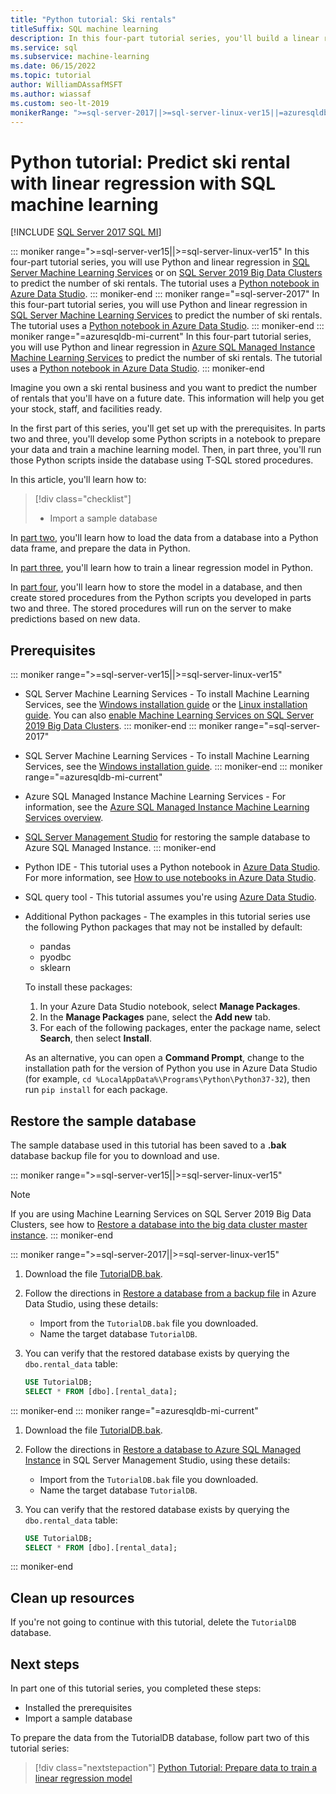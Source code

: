 ```yaml
---
title: "Python tutorial: Ski rentals"
titleSuffix: SQL machine learning
description: In this four-part tutorial series, you'll build a linear regression model in Python to predict ski rentals with SQL machine learning.
ms.service: sql
ms.subservice: machine-learning
ms.date: 06/15/2022
ms.topic: tutorial
author: WilliamDAssafMSFT
ms.author: wiassaf
ms.custom: seo-lt-2019
monikerRange: ">=sql-server-2017||>=sql-server-linux-ver15||=azuresqldb-mi-current"
---
```

# Python tutorial: Predict ski rental with linear regression with SQL machine learning
[!INCLUDE [SQL Server 2017 SQL MI](../../includes/applies-to-version/sqlserver2017-asdbmi.md)]

::: moniker range=">=sql-server-ver15||>=sql-server-linux-ver15"
In this four-part tutorial series, you will use Python and linear regression in [SQL Server Machine Learning Services](../sql-server-machine-learning-services.md) or on [SQL Server 2019 Big Data Clusters](../../big-data-cluster/machine-learning-services.md) to predict the number of ski rentals. The tutorial uses a [Python notebook in Azure Data Studio](../../azure-data-studio/notebooks/notebooks-guidance.md).
::: moniker-end
::: moniker range="=sql-server-2017"
In this four-part tutorial series, you will use Python and linear regression in [SQL Server Machine Learning Services](../sql-server-machine-learning-services.md) to predict the number of ski rentals. The tutorial uses a [Python notebook in Azure Data Studio](../../azure-data-studio/notebooks/notebooks-guidance.md).
::: moniker-end
::: moniker range="=azuresqldb-mi-current"
In this four-part tutorial series, you will use Python and linear regression in [Azure SQL Managed Instance Machine Learning Services](/azure/azure-sql/managed-instance/machine-learning-services-overview) to predict the number of ski rentals. The tutorial uses a [Python notebook in Azure Data Studio](../../azure-data-studio/notebooks/notebooks-guidance.md).
::: moniker-end

Imagine you own a ski rental business and you want to predict the number of rentals that you'll have on a future date. This information will help you get your stock, staff, and facilities ready.

In the first part of this series, you'll get set up with the prerequisites. In parts two and three, you'll develop some Python scripts in a notebook to prepare your data and train a machine learning model. Then, in part three, you'll run those Python scripts inside the database using T-SQL stored procedures.

In this article, you'll learn how to:

> [!div class="checklist"]
> * Import a sample database

In [part two](python-ski-rental-linear-regression-prepare-data.md), you'll learn how to load the data from a database into a Python data frame, and prepare the data in Python.

In [part three](python-ski-rental-linear-regression-train-model.md), you'll learn how to train a linear regression model in Python.

In [part four](python-ski-rental-linear-regression-deploy-model.md), you'll learn how to store the model in a database, and then create stored procedures from the Python scripts you developed in parts two and three. The stored procedures will run on the server to make predictions based on new data.

## Prerequisites

::: moniker range=">=sql-server-ver15||>=sql-server-linux-ver15"
* SQL Server Machine Learning Services - To install Machine Learning Services, see the [Windows installation guide](../install/sql-machine-learning-services-windows-install.md) or the [Linux installation guide](../../linux/sql-server-linux-setup-machine-learning.md?toc=%2Fsql%2Fmachine-learning%2Ftoc.json). You can also [enable Machine Learning Services on SQL Server 2019 Big Data Clusters](../../big-data-cluster/machine-learning-services.md).
::: moniker-end
::: moniker range="=sql-server-2017"
* SQL Server Machine Learning Services - To install Machine Learning Services, see the [Windows installation guide](../install/sql-machine-learning-services-windows-install.md). 
::: moniker-end
::: moniker range="=azuresqldb-mi-current"
* Azure SQL Managed Instance Machine Learning Services - For information, see the [Azure SQL Managed Instance Machine Learning Services overview](/azure/azure-sql/managed-instance/machine-learning-services-overview).

* [SQL Server Management Studio](../../ssms/download-sql-server-management-studio-ssms.md) for restoring the sample database to Azure SQL Managed Instance.
::: moniker-end

* Python IDE - This tutorial uses a Python notebook in [Azure Data Studio](../../azure-data-studio/what-is-azure-data-studio.md). For more information, see [How to use notebooks in Azure Data Studio](../../azure-data-studio/notebooks/notebooks-guidance.md).

* SQL query tool - This tutorial assumes you're using [Azure Data Studio](../../azure-data-studio/what-is-azure-data-studio.md).

* Additional Python packages - The examples in this tutorial series use the following Python packages that may not be installed by default:

  * pandas
  * pyodbc
  * sklearn

  To install these packages:
  1. In your Azure Data Studio notebook, select **Manage Packages**.
  2. In the **Manage Packages** pane, select the **Add new** tab.
  3. For each of the following packages, enter the package name, select **Search**, then select **Install**.

  As an alternative, you can open a **Command Prompt**, change to the installation path for the version of Python you use in Azure Data Studio (for example, `cd %LocalAppData%\Programs\Python\Python37-32`), then run `pip install` for each package.

## Restore the sample database

The sample database used in this tutorial has been saved to a **.bak** database backup file for you to download and use.

::: moniker range=">=sql-server-ver15||>=sql-server-linux-ver15"
> [!NOTE]
> If you are using Machine Learning Services on SQL Server 2019 Big Data Clusters, see how to [Restore a database into the big data cluster master instance](../../big-data-cluster/data-ingestion-restore-database.md).
::: moniker-end

::: moniker range=">=sql-server-2017||>=sql-server-linux-ver15"
1. Download the file [TutorialDB.bak](https://sqlchoice.blob.core.windows.net/sqlchoice/static/TutorialDB.bak).

1. Follow the directions in [Restore a database from a backup file](../../azure-data-studio/tutorial-backup-restore-sql-server.md#restore-a-database-from-a-backup-file) in Azure Data Studio, using these details:

   * Import from the `TutorialDB.bak` file you downloaded.
   * Name the target database `TutorialDB`.

1. You can verify that the restored database exists by querying the `dbo.rental_data` table:

   ```sql
   USE TutorialDB;
   SELECT * FROM [dbo].[rental_data];
   ```

::: moniker-end
::: moniker range="=azuresqldb-mi-current"
1. Download the file [TutorialDB.bak](https://sqlchoice.blob.core.windows.net/sqlchoice/static/TutorialDB.bak).

1. Follow the directions in [Restore a database to Azure SQL Managed Instance](/azure/sql-database/sql-database-managed-instance-get-started-restore) in SQL Server Management Studio, using these details:

   * Import from the `TutorialDB.bak` file you downloaded.
   * Name the target database `TutorialDB`.

1. You can verify that the restored database exists by querying the `dbo.rental_data` table:

   ```sql
   USE TutorialDB;
   SELECT * FROM [dbo].[rental_data];
   ```
::: moniker-end

## Clean up resources

If you're not going to continue with this tutorial, delete the `TutorialDB` database.

## Next steps

In part one of this tutorial series, you completed these steps:

* Installed the prerequisites
* Import a sample database

To prepare the data from the TutorialDB database, follow part two of this tutorial series:

> [!div class="nextstepaction"]
> [Python Tutorial: Prepare data to train a linear regression model](python-ski-rental-linear-regression-prepare-data.md)